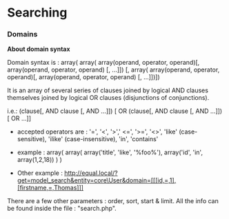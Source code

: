 # Searching

### Domains
**About domain syntax**

Domain syntax is : array( array( array(operand, operator, operand)[, array(operand, operator, operand) [, ...]]) [, array( array(operand, operator, operand)[, array(operand, operator, operand) [, ...]])])

It is an array of several series of clauses joined by logical AND clauses themselves joined by logical OR clauses (disjunctions of conjunctions).

 i.e.: (clause[, AND clause [, AND ...]]) [ OR (clause[, AND clause [, AND ...]]) [ OR ...]]

* accepted operators are : '=', '<', '>',' <=', '>=', '<>', 'like' (case-sensitive), 'ilike' (case-insensitive), 'in', 'contains'

* example : array( array( array('title', 'like', '%foo%'), array('id', 'in', array(1,2,18)) ) )

* Other example : http://equal.local/?get=model_search&entity=core\User&domain=[[[id,=,1],[firstname,=,Thomas]]]

  

There are a few other parameters : order, sort, start & limit. All the info can be found inside the file : "search.php".



